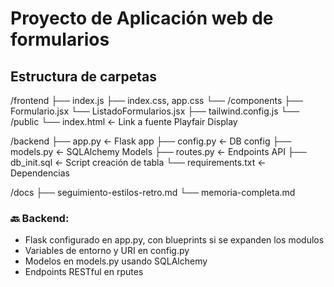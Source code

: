 # Proyecto de Aplicación web de formularios

## Estructura de carpetas

/frontend
  ├── index.js
  ├── index.css, app.css
  └── /components
      ├── Formulario.jsx
      └── ListadoFormularios.jsx
  ├── tailwind.config.js
  └── /public
      └── index.html ← Link a fuente Playfair Display

/backend
  ├── app.py              ← Flask app
  ├── config.py           ← DB config
  ├── models.py           ← SQLAlchemy Models
  ├── routes.py           ← Endpoints API
  ├── db_init.sql         ← Script creación de tabla
  └── requirements.txt    ← Dependencias

/docs
  ├── seguimiento-estilos-retro.md
  └── memoria-completa.md


### 🔙 Backend:

- Flask configurado en app.py, con blueprints si se expanden los modulos
- Variables de entorno y URI en config.py
- Modelos en models.py usando SQLAlchemy
- Endpoints RESTful en rputes